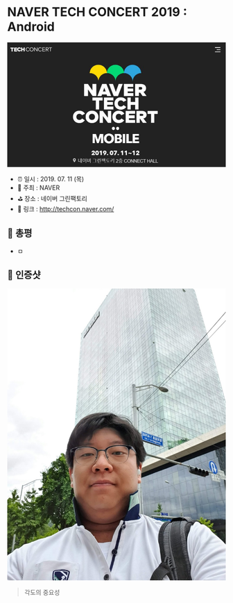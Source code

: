 # NAVER TECH CONCERT 2019 : Android

![NAVER TECH CONCERT 2019 : Android](image.jpg)

- ⏰ 일시 : 2019. 07. 11 (목)
- 💁 주최 : NAVER
- ⛳ 장소 : 네이버 그린팩토리
- 🔗 링크 : http://techcon.naver.com/

## 👏 총평 

- ㅁ

## 📸 인증샷

![인증샷](self.jpg)
> 각도의 중요성